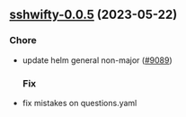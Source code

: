 

## [sshwifty-0.0.5](https://github.com/truecharts/charts/compare/sshwifty-0.0.4...sshwifty-0.0.5) (2023-05-22)

### Chore

- update helm general non-major ([#9089](https://github.com/truecharts/charts/issues/9089))
  
  ### Fix

- fix mistakes on questions.yaml
  
  